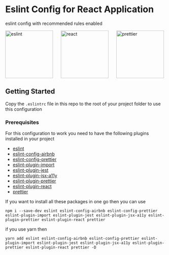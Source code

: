 # Eslint Config for React Application

eslint config with recommended rules enabled

<div style="display:flex" >
<img src="https://eslint.org/assets/img/logo.svg"/ width="150" alt="eslint" >
<img src="https://cdn.worldvectorlogo.com/logos/react.svg" width="150" alt="react" style="margin-left:25px;margin-right:25px"  />
<img src="https://prettier.io/icon.png" alt="prettier" width="150" />
</div>

## Getting Started

Copy the `.eslintrc` file in this repo to the root of your project folder to use this configuration

### Prerequisites

For this configuration to work you need to have the following plugins installed in your project

- [eslint](https://www.npmjs.com/package/eslint)
- [eslint-config-airbnb](https://www.npmjs.com/package/eslint-config-airbnb)
- [eslint-config-prettier](https://www.npmjs.com/package/eslint-config-prettier)
- [eslint-plugin-import](https://www.npmjs.com/package/eslint-plugin-import)
- [eslint-plugin-jest](https://www.npmjs.com/package/eslint-plugin-jest)
- [eslint-plugin-jsx-a11y](https://www.npmjs.com/package/eslint-plugin-jsx-a11y)
- [eslint-plugin-prettier](https://www.npmjs.com/package/eslint-plugin-prettier)
- [eslint-plugin-react](https://www.npmjs.com/package/eslint-plugin-react)
- [prettier](https://www.npmjs.com/package/prettier)

If you want to install all these packages in one go then you can use

```
npm i --save-dev eslint eslint-config-airbnb eslint-config-prettier eslint-plugin-import eslint-plugin-jest eslint-plugin-jsx-a11y eslint-plugin-prettier eslint-plugin-react prettier
```

if you use yarn then

```
yarn add eslint eslint-config-airbnb eslint-config-prettier eslint-plugin-import eslint-plugin-jest eslint-plugin-jsx-a11y eslint-plugin-prettier eslint-plugin-react prettier -D
```
